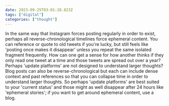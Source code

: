 ```yaml
---
date: 2023-09-25T03:01:28.823Z
tags: ["digital"]
categories: ["thought"]
---
```

In the same way that Instagram forces posting regularly in order to exist, perhaps all reverse-chronological timelines force ephemeral content. You can reference or quote to old tweets if you're lucky, but still feels like 'posting once makes it disappear' unless you repeat the same isolated fragment frequently. How can one get a sense for how another thinks if they only read one tweet at a time and those tweets are spread out over a year? Perhaps 'update platforms' are not designed to understand larger thoughts? Blog posts can also be reverse-chronological but each can include dense context and past references so that you can collapse time in order to understand larger thoughts. So perhaps 'update platforms' are best suited to your 'current status' and those might as well disappear after 24 hours like 'ephemeral stories'; if you want to get around ephemeral content, use a blog.
